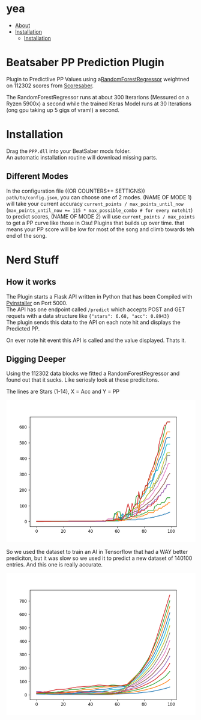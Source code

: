 # yea

* [About](#beatsaber-pp-prediction-plugin)
* [Installation](#installation)
  * [Installation](#different-modes)


# Beatsaber PP Prediction Plugin
Plugin to Predictlive PP Values using a[RandomForestRegressor](https://scikit-learn.org/stable/modules/generated/sklearn.ensemble.RandomForestRegressor.html) weightned on 112302 scores from [Scoresaber](https://www.scoresaber.com/).   

The RandomForestRegressor runs at about 300 Iterarions (Messured on a Ryzen 5900x) a second while the trained Keras Model runs at 30 Iterations (ong gpu taking up 5 gigs of vram!) a second.   

# Installation
Drag the `PPP.dll` into your BeatSaber mods folder.   
An automatic installation routine will download missing parts.

## Different Modes
In the configuration file ((OR COUNTERS++ SETTIGNS)) `path/to/config.json`, you can choose one of 2 modes. (NAME OF MODE 1) will take your current accuracy `current_points / max_points_until_now` (`max_points_until_now += 115 * max_possible_combo # for every notehit`) to predict scores, (NAME OF MODE 2) will use `current_points / max_points` to get a PP curve like those in Osu! Plugins that builds up over time. that means your PP score will be low for most of the song and climb towards teh end of the song.

# Nerd Stuff
## How it works
The Plugin starts a Flask API written in Python that has been Compiled with [Pyinstaller](https://www.pyinstaller.org/) on Port 5000.   
The API has one endpoint called `/predict` which accepts POST and GET requets with a data structure like `{"stars": 6.68, "acc": 0.8943}`   
The plugin sends this data to the API on each note hit and displays the Predicted PP.   

On ever note hit event this API is called and the value displayed. Thats it.

## Digging Deeper
Using the 112302 data blocks we fitted a RandomForestRegressor and found out that it sucks. Like seriosly look at these predicitons.  

The lines are Stars (1-14), X = Acc and Y = PP   

![PP Prediction](https://github.com/Nifri2/Beatsaber-PP-Prediction-Plugin/blob/main/assets/randomforest.png?raw=true)


So we used the dataset to train an AI in Tensorflow that had a WAY better prediciton, but it was slow so we used it to predict a new dataset of 140100 entries. And this one is really accurate.   

![PP Prediction](https://github.com/Nifri2/Beatsaber-PP-Prediction-Plugin/blob/main/assets/Ai-Graph.png?raw=true)

